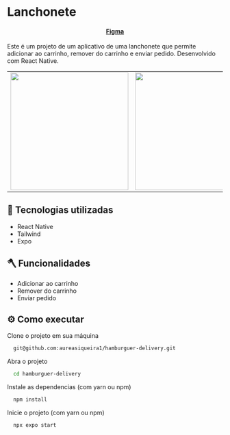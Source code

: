 # Lanchonete

<h4 align="center"><a href="https://www.figma.com/file/gDcEPApb7JUFwlhBoSIr0X/hamburguer-delivery?type=design&node-id=116-350&mode=design&t=8axZlegnkJbJRQPY-0">Figma</a></h4>


Este é um projeto de um aplicativo de uma lanchonete que permite adicionar ao carrinho, remover do carrinho e enviar pedido. Desenvolvido com React Native. 

<table align="center">
  <tr>
    <td valign="top"> <img src="https://github.com/aureasiqueira1/hamburguer-delivery/assets/89463362/60ebe5fb-497f-4f51-878c-8181d725cb1f" width="274.6px" /> </td>
    <td valign="top"><img src="https://github.com/aureasiqueira1/hamburguer-delivery/assets/89463362/bc44358f-4654-4981-b714-b0d2d8601479" width="274.6px"/></td>
    <td valign="top"><img src="https://github.com/aureasiqueira1/hamburguer-delivery/assets/89463362/46aa872b-2c47-4576-ba91-aad502823ce8" width="274.6px"/> </td>
  </tr>
</table>

## 🎯 Tecnologias utilizadas

- React Native
- Tailwind
- Expo

## 🪓 Funcionalidades

- Adicionar ao carrinho
- Remover do carrinho
- Enviar pedido


## ⚙️ Como executar

Clone o projeto em sua máquina
```bash
  git@github.com:aureasiqueira1/hamburguer-delivery.git
```

Abra o projeto
```bash
  cd hamburguer-delivery
```

Instale as dependencias (com yarn ou npm)
```bash
  npm install
```

Inicie o projeto (com yarn ou npm)
```bash
  npx expo start
```

